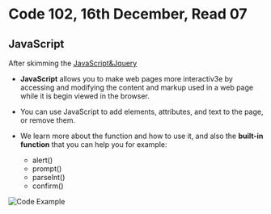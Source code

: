 
# Code 102, 16th December, Read 07
## JavaScript
After skimming the [JavaScript&Jquery](https://slack-files.com/files-pri-safe/TNGRRLUMA-F01H75B765S/javascript_and_jquery_interactive_jon_du.pdf?c=1608114360-94cc30e2cf1c0c16)

* **JavaScript** allows you to make web pages more interactiv3e by accessing and modifying the content and markup used in a web page while it is begin viewed in the browser.

* You can use JavaScript to add elements, attributes, and text to the page, or remove them.
* We learn more about the function and how to use it, and also the **built-in function** that you can help you for example:
	* alert()
	* prompt()
	* parseInt()
	* confirm()

![Code Example](https://i.stack.imgur.com/D3UpA.png)
